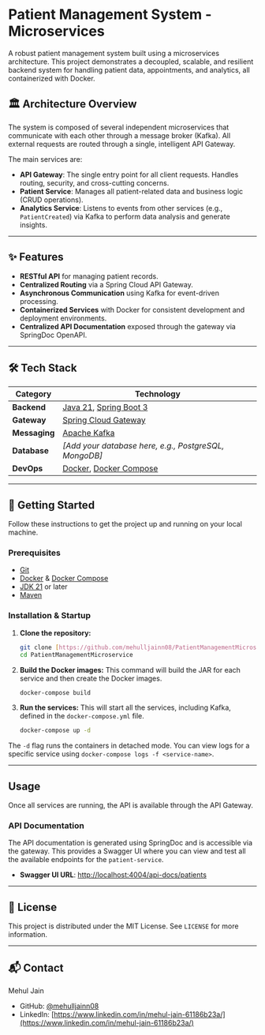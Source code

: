 # Patient Management System - Microservices


A robust patient management system built using a microservices architecture. This project demonstrates a decoupled, scalable, and resilient backend system for handling patient data, appointments, and analytics, all containerized with Docker.

## 🏛️ Architecture Overview

The system is composed of several independent microservices that communicate with each other through a message broker (Kafka). All external requests are routed through a single, intelligent API Gateway.



The main services are:
* **API Gateway**: The single entry point for all client requests. Handles routing, security, and cross-cutting concerns.
* **Patient Service**: Manages all patient-related data and business logic (CRUD operations).
* **Analytics Service**: Listens to events from other services (e.g., `PatientCreated`) via Kafka to perform data analysis and generate insights.

---

## ✨ Features

* **RESTful API** for managing patient records.
* **Centralized Routing** via a Spring Cloud API Gateway.
* **Asynchronous Communication** using Kafka for event-driven processing.
* **Containerized Services** with Docker for consistent development and deployment environments.
* **Centralized API Documentation** exposed through the gateway via SpringDoc OpenAPI.

---

## 🛠️ Tech Stack

| Category      | Technology                                                                                                |
|---------------|-----------------------------------------------------------------------------------------------------------|
| **Backend** | [Java 21](https://www.oracle.com/java/), [Spring Boot 3](https://spring.io/projects/spring-boot)             |
| **Gateway** | [Spring Cloud Gateway](https://spring.io/projects/spring-cloud-gateway)                                   |
| **Messaging** | [Apache Kafka](https://kafka.apache.org/)                                                                 |
| **Database** | *[Add your database here, e.g., PostgreSQL, MongoDB]* |
| **DevOps** | [Docker](https://www.docker.com/), [Docker Compose](https://docs.docker.com/compose/)                      |

---

## 🚀 Getting Started

Follow these instructions to get the project up and running on your local machine.

### Prerequisites

* [Git](https://git-scm.com/)
* [Docker](https://www.docker.com/products/docker-desktop/) & [Docker Compose](https://docs.docker.com/compose/install/)
* [JDK 21](https://www.oracle.com/java/technologies/downloads/) or later
* [Maven](https://maven.apache.org/download.cgi)

### Installation & Startup

1.  **Clone the repository:**
    ```sh
    git clone [https://github.com/mehulljainn08/PatientManagementMicroservices.git](https://github.com/mehulljainn08/PatientManagementMicroservices.git)
    cd PatientManagementMicroservice
    ```

2.  **Build the Docker images:**
    This command will build the JAR for each service and then create the Docker images.
    ```sh
    docker-compose build
    ```

3.  **Run the services:**
    This will start all the services, including Kafka, defined in the `docker-compose.yml` file.
    ```sh
    docker-compose up -d
    ```
The `-d` flag runs the containers in detached mode. You can view logs for a specific service using `docker-compose logs -f <service-name>`.

---

## Usage

Once all services are running, the API is available through the API Gateway.

### API Documentation

The API documentation is generated using SpringDoc and is accessible via the gateway. This provides a Swagger UI where you can view and test all the available endpoints for the `patient-service`.

* **Swagger UI URL**: [http://localhost:4004/api-docs/patients](http://localhost:4004/api-docs/patients)

---

## 📄 License

This project is distributed under the MIT License. See `LICENSE` for more information.

---

## 📬 Contact

Mehul Jain

* GitHub: [@mehulljainn08](https://github.com/mehulljainn08)
* LinkedIn: [https://www.linkedin.com/in/mehul-jain-61186b23a/](https://www.linkedin.com/in/mehul-jain-61186b23a/)
